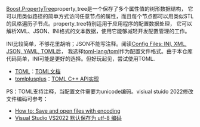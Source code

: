 
[Boost.PropertyTree](https://www.boost.org/doc/libs/1_79_0/doc/html/property_tree.html)property_tree是一个保存了多个属性值的树形数据结构，
它可以用类似路径的简单方式访问任意节点的属性，而且每个节点都可以用类似STL的风格遍历子节点。property_tree特别适用于应用程序的配置数据处理，
它可以解析XML、JSON、INI格式的文本数据，使用它能够减轻开发配置管理的工作。

INI比较简单，不够花里胡哨；JSON不能写注释。阅读[Config Files: INI, XML, JSON, YAML, TOML](https://www.barenakedcoder.com/blog/2020/03/config-files-ini-xml-json-yaml-toml/)后，
我选择[toml-lang/toml](https://github.com/toml-lang/toml)作为配置文件格式。由于本仓库代码简单，INI可能是更好的选择。但好玩起见，尝试使用TOML.

* [TOML](https://github.com/toml-lang/toml)：[TOML文档](https://toml.io/cn/v1.0.0#%E5%AE%97%E6%97%A8)
* [tomlplusplus](https://github.com/marzer/tomlplusplus)：[TOML C++ API实现](https://marzer.github.io/tomlplusplus/)

PS：TOML支持注释，当配置文件需要为unicode编码。visiual stuido 2022修改文件编码可参考：
* [How to: Save and open files with encoding](https://docs.microsoft.com/en-us/visualstudio/ide/how-to-save-and-open-files-with-encoding?view=vs-2022)
* [Visual Studio VS2022 默认保存为 utf-8 编码](https://my.oschina.net/SherlockZhang3/blog/5421883) 